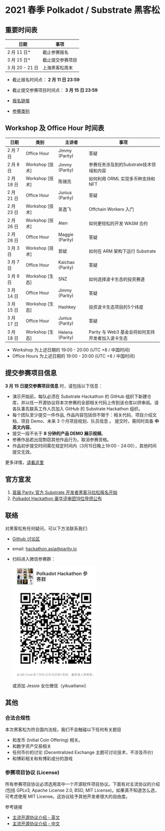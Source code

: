 # 2021 春季 Polkadot / Substrate 黑客松

## 重要时间表

|日期 | 事项|
|----|-----|
| 2 月 11 日* |截止参赛报名 |
| 3 月 15 日* |截止提交参赛项目 |
| 3 月 20 - 21 日 | 上海黑客松周末 |

- 截止报名时间点： **2 月 11 日 23:59**
- 截止提交参赛项目时间点： **3 月 15 日 23:59**

- [报名链接](https://shimo.im/forms/gphHCQHpkXYcwKGP/fill)
- [参赛类别](./docs/categories.md)

## Workshop 及 Office Hour 时间表

|日期     | 类别 | 主讲者 | 事项 |
|---------|------|------|-------|
|2 月 7 日 | Office Hour | Jimmy (Parity) | 答疑 |
|2 月 8 日 | Workshop [技术] | Jimmy (Parity) | 参赛任务涉及到的Substrate技术领域和内容 |
|2 月 18 日 | Workshop [技术] | 陈锡亮 | 如何利用 ORML 实现多币种支持和 NFT |
|2 月 21 日 | Office Hour | Junius (Parity) | 答疑 |
|2 月 23 日 | Workshop [技术] | 吴逸飞 | Offchain Workers 入门 |
|2 月 26 日 | Workshop [技术] | Aten | 如何更轻松的开发 WASM 合约 |
|2 月 28 日 | Office Hour | Maggie (Parity) | 答疑 |
|3 月 3 日 | Workshop [技术] | 郭斌 | 如何在 ARM 架构下运行 Substrate |
|3 月 7 日 | Office Hour | Kaichao (Parity) | 答疑 |
|3 月 9 日 | Workshop [生态] | SNZ | 如何选择波卡生态的投资赛道 |
|3 月 14 日 | Office Hour | Jimmy (Parity) | 答疑 |
|3 月 15 日 | Workshop [生态] | Hashkey | 投资波卡生态项目的5个纬度 |
|3 月 17 日 | Office Hour | Junius (Parity) | 答疑 |
|3 月 18 日 | Workshop [生态] | Helena (Parity) | Parity 与 Web3 基金会将如何支持开发者加入波卡生态 |

- Workshop 为上述日期的 19:00 - 20:00 (UTC +8 / 中国时间)
- Office Hours 为上述日期的 19:00 - 20:00 (UTC +8 / 中国时间)

## 提交参赛项目信息

**3 月 15 日提交参赛项目信息** 时，请包括以下信息：

* 演示开始前，每队必须在 Substrate Hackathon 的 GitHub 组织下新建仓库，并以任一开源协议将本次参赛的全部相关代码上传到该仓库以供审阅。请各队事先联系工作人员加入 GitHub 的 Substrate Hackathon 组织。
* 每个团队至少提交一件作品, 作品内容包括但不限于：相关代码、项目介绍文档、项目 Demo、未来 3 个月项目规划、队员信息 。 提交时，需同时具备 **中英文内容**。
* 提交一段不长于 **8 分钟的产品 DEMO 展示视频**。
* 参赛作品若出现剽窃其他作品行为，取消参赛资格。
* 作品初步提交时间需在规定时间内（3月15日晚上19:00 - 24:00），其他时间提交无效。

更多详情，[请看这里](docs/01-announcement.md#a-代码提交3月15日)

## 官方宣发

1. [首届 Parity 官方 Substrate 开发者黑客马拉松报名开始](./docs/01-announcement.md)
2. [Polkadot Hackathon 豪华评审团19位导师公布](./docs/02-judges.md)

## 联络

对黑客松有任何疑问，可以下方法联系我们:

* [Github 讨论区](https://github.com/ParityAsia/hackathon-2021-spring/discussions)

* email: hackathon.asia@parity.io

* 扫码进入微信参赛群：

    ![group-qr-code](assets/misc/01-group-qr-code.png)

    或添加 Jessie 女仕微信（yikuailianxi）

## 其他

### 合法合规性

本次黑客松为符合国内法规，我们不会触碰以下任何有关题目

- 和发币 (Initial Coin Offering) 相关。
- 和数字资产交易相关
- 任何币价的讨论 (Decentralized Exchange 主题可讨论技术，不涉及币价)
- 和博彩相关和有博彩成分的游戏

### 参赛项目协议 (License)

所有参赛项目协议必须选用其中一个开源软件项目协议。下面有对主流协议的介绍 (包括 GPLv3, Apache License 2.0, BSD, MIT License)。如果真不知道怎么选，可考虑使用 MIT License。这协议给予其他开发者很大的自由度。

参考链接

- [主流开源协议介绍 - 英文](https://www.freecodecamp.org/news/how-open-source-licenses-work-and-how-to-add-them-to-your-projects-34310c3cf94/)
- [主流开源协议介绍 - 中文](https://www.runoob.com/w3cnote/open-source-license.html)
